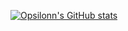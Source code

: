 [![Opsilonn's GitHub stats](https://github-readme-stats.vercel.app/api?username=opsilonn)](https://github.com/anuraghazra/github-readme-stats)
